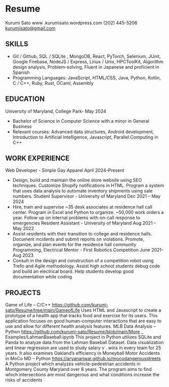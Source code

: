 # Resume
Kurumi Sato
www .kurumisato.wordpress.com
(202) 445-5206
kurumiisato@gmail.com

## SKILLS
- Git / Github, SQL / SQLite , MongoDB, React, PyTorch, Selenium, JUnit, Google Firebase, NodeJS / Express,
Linux / Unix, HPCToolKit, Algorithm design analysis, Problem-solving, Fluent in Japanese and proficient in Spanish
- Programming Languages: JavaScript, HTML/CSS, Java, Python, Kotlin, C / C++, Ruby, Rust, OCaml, Assembly
## EDUCATION
University of Maryland, College Park- May 2024
- Bachelor of Science in Computer Science with a minor in General Business
- Relevant courses: Advanced data structures, Android development, Introduction to Artificial Intelligence,
Javascript, Parallel Computing in C++
## WORK EXPERIENCE
Web Developer - Simple Gay Apparel April 2024-Present
- Design, build and maintain the online store website using SEO techniques. Customize Shopify notifications in
HTML. Program a system that uses data analysis to automate inventory shipments using sale numbers.
Student Supervisor - University of Maryland Dec 2021 – May 2024
- Hire, train and supervise ~35 desk associates at residence hall call center. Program in Excel and Python to
organize. ~50,000 work orders a year. Follow up on internal problems with on-call response to emergencies
Resident Assistant - University of Maryland Aug 2021 – May 2022
- Assist residents with their transition to college and residence halls. Document incidents and submit reports on
violations. Promote, organize, and plan events for the residence hall community
Programming, Electrical Mentor - First Robotics Competition June 2021-Aug 2023
- Consult in the design and construction of a competition robot using Trello and Agile methodology. Assist high
school students debug code and build an electrical board. Help students develop good documentation while coding
## PROJECTS
Game of Life – C/C++ https://github.com/kurumi-sato/Resume/tree/main/GameofLife
Uses HTML and Javascript to create a prototype of a health app that tracks food and exercise for its users. This application
focuses on good human-computer interactions that are easy to use and allow for different health analysis features.
MLB Data Analysis – Python https://github.com/kurumi-sato/Resume/blob/main/More
_
Examples/LahmanBaseball.ipynb
This project in Python utilizes SQLite and Panda to analyze data from the Lahman Baseball Dataset. Data visualization and
linear regression are used to study salary v . wins in every team for 25 years. It also examines Oakland’s efficiency in Moneyball
Motor Accidents in MoCo MD – Python https://aryananwar.github.io/mocodangerousstreets
A Python project which analyzes vehicle-pedestrian accidents in Montgomery County Maryland over 8 years. The program
aims to find which intersections are most dangerous and what conditions increase the risks of accidents
